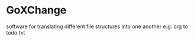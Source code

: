 # GoXChange
software for translating different file structures into one another e.g. org to todo.txt

